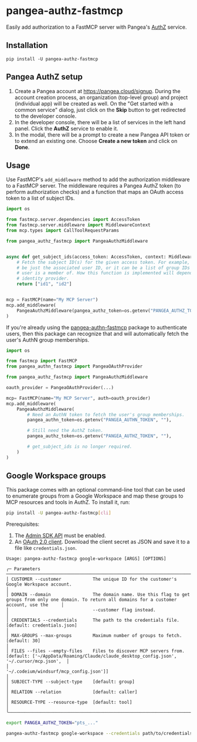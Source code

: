 # pangea-authz-fastmcp

Easily add authorization to a FastMCP server with Pangea's [AuthZ][] service.

## Installation

```
pip install -U pangea-authz-fastmcp
```

## Pangea AuthZ setup

1. Create a Pangea account at https://pangea.cloud/signup. During the account
   creation process, an organization (top-level group) and project
   (individual app) will be created as well. On the "Get started with a common
   service" dialog, just click on the **Skip** button to get redirected to the
   developer console.
2. In the developer console, there will be a list of services in the left hand
   panel. Click the **AuthZ** service to enable it.
3. In the modal, there will be a prompt to create a new Pangea API token or to
   extend an existing one. Choose **Create a new token** and click on **Done**.

## Usage

Use FastMCP's `add_middleware` method to add the authorization middleware to a
FastMCP server. The middleware requires a Pangea AuthZ token (to perform
authorization checks) and a function that maps an OAuth access token to a list
of subject IDs.

```python
import os

from fastmcp.server.dependencies import AccessToken
from fastmcp.server.middleware import MiddlewareContext
from mcp.types import CallToolRequestParams

from pangea_authz_fastmcp import PangeaAuthzMiddleware


async def get_subject_ids(access_token: AccessToken, context: MiddlewareContext[CallToolRequestParams]) -> list[str]:
    # Fetch the subject ID(s) for the given access token. For example, this can
    # be just the associated user ID, or it can be a list of group IDs that the
    # user is a member of. How this function is implemented will depend on the
    # identity provider.
    return ["id1", "id2"]


mcp = FastMCP(name="My MCP Server")
mcp.add_middleware(
    PangeaAuthzMiddleware(pangea_authz_token=os.getenv("PANGEA_AUTHZ_TOKEN", ""), get_subject_ids=get_subject_ids)
)
```

If you're already using the [pangea-authn-fastmcp][] package to authenticate
users, then this package can recognize that and will automatically fetch the
user's AuthN group memberships.

```python
import os

from fastmcp import FastMCP
from pangea_authn_fastmcp import PangeaOAuthProvider

from pangea_authz_fastmcp import PangeaAuthzMiddleware

oauth_provider = PangeaOAuthProvider(...)

mcp= FastMCP(name="My MCP Server", auth=oauth_provider)
mcp.add_middleware(
    PangeaAuthzMiddleware(
        # Need an AuthN token to fetch the user's group memberships.
        pangea_authn_token=os.getenv("PANGEA_AUTHN_TOKEN", ""),

        # Still need the AuthZ token.
        pangea_authz_token=os.getenv("PANGEA_AUTHZ_TOKEN", ""),

        # get_subject_ids is no longer required.
    )
)
```

## Google Workspace groups

This package comes with an optional command-line tool that can be used to
enumerate groups from a Google Workspace and map these groups to MCP resources
and tools in AuthZ. To install it, run:

```bash
pip install -U pangea-authz-fastmcp[cli]
```

Prerequisites:

1. The [Admin SDK API](https://console.cloud.google.com/apis/library/admin.googleapis.com) must be enabled.
2. An [OAuth 2.0 client](https://console.cloud.google.com/apis/credentials).
   Download the client secret as JSON and save it to a file like `credentials.json`.

```
Usage: pangea-authz-fastmcp google-workspace [ARGS] [OPTIONS]

╭─ Parameters ────────────────────────────────────────────────────────────────────────────────────────────────────────────────────────────────────────────────╮
│ CUSTOMER --customer            The unique ID for the customer's Google Workspace account.                                                                   │
│ DOMAIN --domain                The domain name. Use this flag to get groups from only one domain. To return all domains for a customer account, use the     │
│                                --customer flag instead.                                                                                                     │
│ CREDENTIALS --credentials      The path to the credentials file. [default: credentials.json]                                                                │
│ MAX-GROUPS --max-groups        Maximum number of groups to fetch. [default: 30]                                                                             │
│ FILES --files --empty-files    Files to discover MCP servers from. [default: ['~/AppData/Roaming/Claude/claude_desktop_config.json', '~/.cursor/mcp.json',  │
│                                '~/.codeium/windsurf/mcp_config.json']]                                                                                      │
│ SUBJECT-TYPE --subject-type    [default: group]                                                                                                             │
│ RELATION --relation            [default: caller]                                                                                                            │
│ RESOURCE-TYPE --resource-type  [default: tool]                                                                                                              │
╰─────────────────────────────────────────────────────────────────────────────────────────────────────────────────────────────────────────────────────────────╯
```

```bash
export PANGEA_AUTHZ_TOKEN="pts_..."

pangea-authz-fastmcp google-workspace --credentials path/to/credentials.json --domain example.org
```

[AuthZ]: https://pangea.cloud/docs/authz/
[pangea-authn-fastmcp]: https://github.com/pangeacyber/pangea-authn-fastmcp
